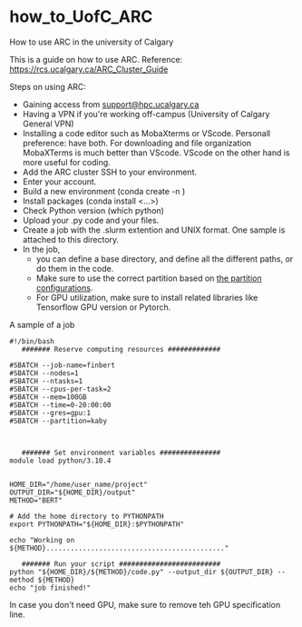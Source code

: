# how_to_UofC_ARC
How to use ARC in the university of Calgary

This is a guide on how to use ARC. Reference: https://rcs.ucalgary.ca/ARC_Cluster_Guide

Steps on using ARC:
* Gaining access from support@hpc.ucalgary.ca
* Having a VPN if you're working off-campus (University of Calgary General VPN)
* Installing a code editor such as MobaXterms or VScode. Personall preference: have both. For downloading and file organization MobaXTerms is much better than VScode. VScode on the other hand is more useful for coding.
* Add the ARC cluster SSH to your environment.
* Enter your account.
* Build a new environment (conda create -n <your envir>)
* Install packages (conda install <...>)
* Check Python version (which python)
* Upload your .py code and your files.
* Create a job with the .slurm extention and UNIX format. One sample is attached to this directory.
* In the job,
  * you can define a base directory, and define all the different paths, or do them in the code.
  * Make sure to use the correct partition based on [the partition configurations]([url](https://rcs.ucalgary.ca/ARC_Cluster_Guide#Selecting_a_Partition)).
  * For GPU utilization, make sure to install related libraries like Tensorflow GPU version or Pytorch.

A sample of a job
```
#!/bin/bash
   ####### Reserve computing resources #############
   
#SBATCH --job-name=finbert
#SBATCH --nodes=1
#SBATCH --ntasks=1
#SBATCH --cpus-per-task=2
#SBATCH --mem=100GB
#SBATCH --time=0-20:00:00
#SBATCH --gres=gpu:1
#SBATCH --partition=kaby



   ####### Set environment variables ###############
module load python/3.10.4


HOME_DIR="/home/user_name/project"
OUTPUT_DIR="${HOME_DIR}/output"
METHOD="BERT"

# Add the home directory to PYTHONPATH
export PYTHONPATH="${HOME_DIR}:$PYTHONPATH"

echo "Working on ${METHOD}............................................"

   ####### Run your script #########################
python "${HOME_DIR}/${METHOD}/code.py" --output_dir ${OUTPUT_DIR} --method ${METHOD}
echo "job finished!"
```

In case you don't need GPU, make sure to remove teh GPU specification line.
